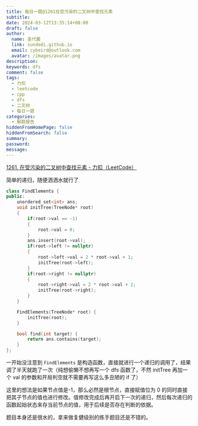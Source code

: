 ```yaml
---
title: 每日一题@1261在受污染的二叉树中查找元素
subtitle: 
date: 2024-03-12T13:35:14+08:00
draft: false
author:
  name: 圣代菌
  link: sundedi.github.io
  email: cybeird@outlook.com
  avatar: /images/avatar.png
description: 
keywords: dfs
comment: false
tags:
  - 力扣
  - leetcode
  - cpp
  - dfs
  - 二叉树
  - 每日一题
categories:
  - 解题报告
hiddenFromHomePage: false
hiddenFromSearch: false
summary: 
password: 
message:
---
```

[1261. 在受污染的二叉树中查找元素 - 力扣（LeetCode）](https://leetcode.cn/problems/find-elements-in-a-contaminated-binary-tree/)
<!--more-->

简单的递归，随便洒洒水就行了
```cpp
class FindElements {
public:
    unordered_set<int> ans;
    void initTree(TreeNode* root)
    {
        if(root->val == -1)
        {
            root->val = 0;
        }
        ans.insert(root->val);
        if(root->left != nullptr)
        {
            root->left->val = 2 * root->val + 1;
            initTree(root->left);
        }
        if(root->right != nullptr)
        {
            root->right->val = 2 * root->val + 2;
            initTree(root->right);
        }
    }

    FindElements(TreeNode* root) {
        initTree(root);
    }

    bool find(int target) {
        return ans.contains(target);
    }
};
```
一开始没注意到 `FindElements` 是构造函数，直接就进行一个递归的调用了，结果调了半天就跑了一次（纯想偷懒不想再写一个 dfs 函数了，不然 initTree 再加一个 val 的参数和开局判空就不需要再写这么多丑陋的 if 了）

这里的想法是如果节点值是-1，那么必然是根节点，直接赋值位为 0 的同时直接把其子节点的值也进行修改。值修改完成后再开启下一次的递归，然后每次递归的函数起始状态来存当前节点的值，用于后续是否存在判断的依据。

题目本身还是很水的，拿来做复健级别的练手题目还是不错的。
